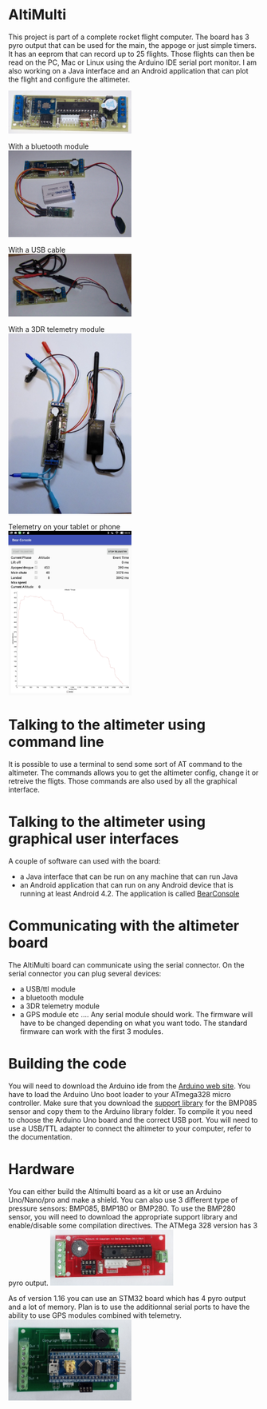 # AltiMulti
This project is part of a complete rocket flight computer. The board has 3 pyro output that can be used for the main, the appoge or just simple timers. It has an eeprom that can record up to 25 flights. Those flights can then be read on the PC, Mac or Linux using the Arduino IDE serial port monitor.
I am also working on a Java interface and an Android application that can plot the flight and configure the altimeter.                  

<img src="/pictures/altimulti.JPG" width="49%">  

With a bluetooth module                                                                              
<img src="/pictures/altimulti_bluetooth.JPG" width="49%">       

With a USB cable                                                    
<img src="/pictures/altimulti_usb.JPG" width="49%">      

With a 3DR telemetry module                                             
<img src="/pictures/altimulti_3DRtelemetry.jpg" width="49%">      

Telemetry on your tablet or phone                                              
<img src="/pictures/altimulti_telemetryV2.jpg" width="49%">

# Talking to the altimeter using command line
It is possible to use a terminal to send some sort of AT command to the altimeter. The commands allows you to get the altimeter config, change it or retreive the fligts. Those commands are also used by all the graphical interface.

# Talking to the altimeter using graphical user interfaces
A couple of software can used with the board:
- a Java interface that can be run on any machine that can run Java
- an Android application that can run on any Android device that is running at least Android 4.2. The application is called [BearConsole](https://github.com/bdureau/BearConsole2)

# Communicating with the altimeter board
The AltiMulti board can communicate using the serial connector. On the serial connector you can plug several devices:
- a USB/ttl module
- a bluetooth module
- a 3DR telemetry module
- a GPS module 
etc ....
Any serial module should work. The firmware will have to be changed depending on what you want todo. The standard firmware can work with the first 3 modules.

# Building the code
You will need to download the Arduino ide from the [Arduino web site](https://www.arduino.cc/). 
You have to load the Arduino Uno boot loader to your ATmega328 micro controller. 
Make sure that you download the [support library](https://github.com/bdureau/AltimetersLibs) for the BMP085 sensor and copy them to the Arduino library folder. To compile it you need to choose the Arduino Uno board and the correct USB port.
You will need to use a USB/TTL adapter to connect the altimeter to your computer, refer to the documentation.

# Hardware
You can either build the Altimulti board as a kit or use an Arduino Uno/Nano/pro and make a shield. You can also use 3 different type of pressure sensors: BMP085, BMP180 or BMP280. To use the BMP280 sensor, you will need to download the appropriate support library and enable/disable some compilation directives.
The ATMega 328 version has 3 pyro output.
<img src="/pictures/altimultiV2.png" width="49%">

As of version 1.16 you can use an STM32 board which has 4 pyro output and a lot of memory. Plan is to use the additionnal serial ports to have the ability to use GPS modules combined with telemetry.
<img src="/pictures/AltiMultiSTM32.jpg" width="49%">
